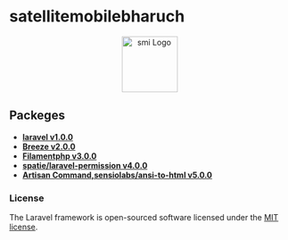 # satellitemobilebharuch

<p align="center">
<a href="https://www.satellitemobilebharuch.com" target="_blank">
<img src="https://www.satellitemobilebharuch.com/img/logo/smi3.png" width="100" alt="smi Logo">
</a>
</p>

## Packeges

- **[laravel v1.0.0](https://laravel.com)**
- **[Breeze v2.0.0](https://laravel.com/docs/10.x/starter-kits#breeze-and-livewire)**
- **[Filamentphp v3.0.0](https://filamentphp.com/docs/3.x/panels/installation)**
- **[spatie/laravel-permission v4.0.0](https://spatie.be/docs/laravel-permission/v6/installation-laravel)**
- **[Artisan Command,sensiolabs/ansi-to-html v5.0.0](https://symfony.com/doc/current/console/command_in_controller.html)**

### License

The Laravel framework is open-sourced software licensed under the [MIT license](https://opensource.org/licenses/MIT).
